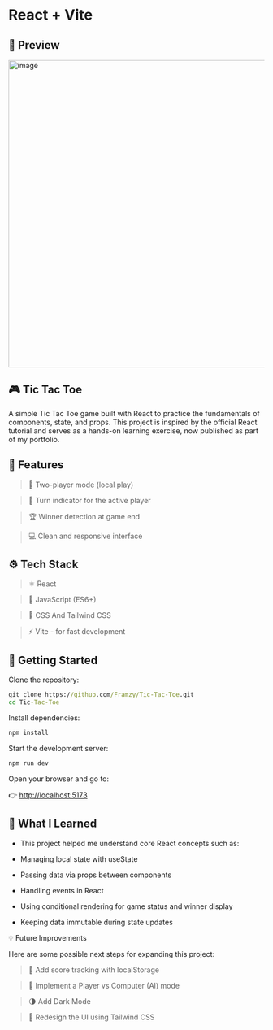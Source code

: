 # React + Vite

## 📸 Preview

<img width="847" height="605" alt="image" src="https://github.com/user-attachments/assets/403325cd-18da-4d3b-b5f4-2de9aee4226d" />

## 🎮 Tic Tac Toe

A simple Tic Tac Toe game built with React to practice the fundamentals of components, state, and props.
This project is inspired by the official React tutorial and serves as a hands-on learning exercise, now published as part of my portfolio.

## 🧩 Features

> 👥 Two-player mode (local play)

> 🔄 Turn indicator for the active player

> 🏆 Winner detection at game end

> 💻 Clean and responsive interface

## ⚙️ Tech Stack

> ⚛️ React

> 🧠 JavaScript (ES6+)

> 💅 CSS And Tailwind CSS

> ⚡ Vite - for fast development

## 🚀 Getting Started

Clone the repository:

```cmd
git clone https://github.com/Framzy/Tic-Tac-Toe.git
cd Tic-Tac-Toe
```

Install dependencies:

```cmd
npm install
```

Start the development server:

```cmd
npm run dev
```

Open your browser and go to:

👉 [http://localhost:5173](http://localhost:5173)

## 🧠 What I Learned

- This project helped me understand core React concepts such as:

- Managing local state with useState

- Passing data via props between components

- Handling events in React

- Using conditional rendering for game status and winner display

- Keeping data immutable during state updates

💡 Future Improvements

Here are some possible next steps for expanding this project:

> 🏅 Add score tracking with localStorage

> 🤖 Implement a Player vs Computer (AI) mode

> 🌗 Add Dark Mode

> 🎨 Redesign the UI using Tailwind CSS
